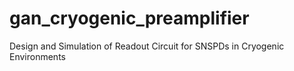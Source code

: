 # gan_cryogenic_preamplifier
Design and Simulation of Readout Circuit for SNSPDs in Cryogenic Environments
